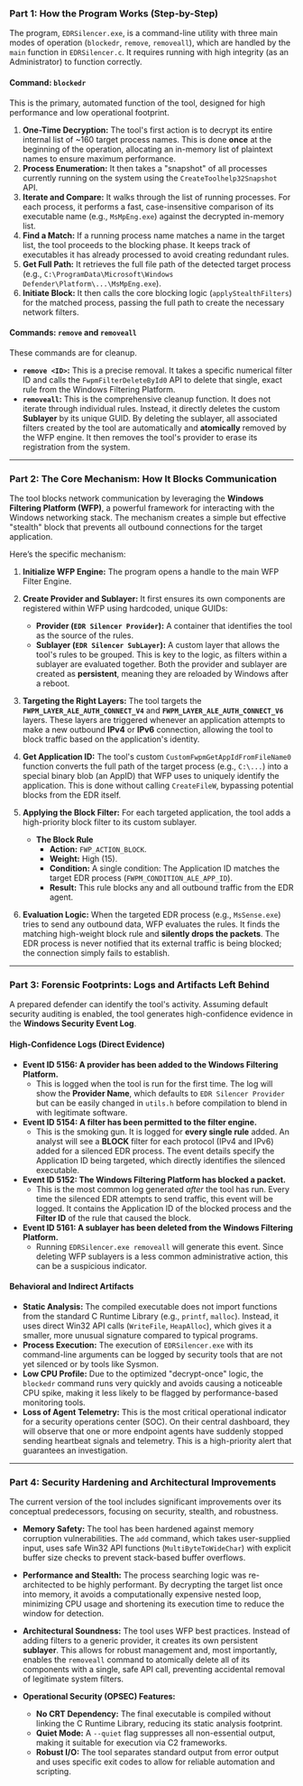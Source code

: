 ### Part 1: How the Program Works (Step-by-Step)

The program, `EDRSilencer.exe`, is a command-line utility with three main modes of operation (`blockedr`, `remove`, `removeall`), which are handled by the `main` function in `EDRSilencer.c`. It requires running with high integrity (as an Administrator) to function correctly.

#### Command: `blockedr`

This is the primary, automated function of the tool, designed for high performance and low operational footprint.

1.  **One-Time Decryption:** The tool's first action is to decrypt its entire internal list of ~160 target process names. This is done **once** at the beginning of the operation, allocating an in-memory list of plaintext names to ensure maximum performance.
2.  **Process Enumeration:** It then takes a "snapshot" of all processes currently running on the system using the `CreateToolhelp32Snapshot` API.
3.  **Iterate and Compare:** It walks through the list of running processes. For each process, it performs a fast, case-insensitive comparison of its executable name (e.g., `MsMpEng.exe`) against the decrypted in-memory list.
4.  **Find a Match:** If a running process name matches a name in the target list, the tool proceeds to the blocking phase. It keeps track of executables it has already processed to avoid creating redundant rules.
5.  **Get Full Path:** It retrieves the full file path of the detected target process (e.g., `C:\ProgramData\Microsoft\Windows Defender\Platform\...\MsMpEng.exe`).
6.  **Initiate Block:** It then calls the core blocking logic (`applyStealthFilters`) for the matched process, passing the full path to create the necessary network filters.

#### Commands: `remove` and `removeall`

These commands are for cleanup.

*   **`remove <ID>`:** This is a precise removal. It takes a specific numerical filter ID and calls the `FwpmFilterDeleteById0` API to delete that single, exact rule from the Windows Filtering Platform.
*   **`removeall`:** This is the comprehensive cleanup function. It does not iterate through individual rules. Instead, it directly deletes the custom **Sublayer** by its unique GUID. By deleting the sublayer, all associated filters created by the tool are automatically and **atomically** removed by the WFP engine. It then removes the tool's provider to erase its registration from the system.

---

### Part 2: The Core Mechanism: How It Blocks Communication

The tool blocks network communication by leveraging the **Windows Filtering Platform (WFP)**, a powerful framework for interacting with the Windows networking stack. The mechanism creates a simple but effective "stealth" block that prevents all outbound connections for the target application.

Here’s the specific mechanism:

1.  **Initialize WFP Engine:** The program opens a handle to the main WFP Filter Engine.

2.  **Create Provider and Sublayer:** It first ensures its own components are registered within WFP using hardcoded, unique GUIDs:
    *   **Provider (`EDR Silencer Provider`):** A container that identifies the tool as the source of the rules.
    *   **Sublayer (`EDR Silencer SubLayer`):** A custom layer that allows the tool's rules to be grouped. This is key to the logic, as filters within a sublayer are evaluated together.
    Both the provider and sublayer are created as **persistent**, meaning they are reloaded by Windows after a reboot.

3.  **Targeting the Right Layers:** The tool targets the **`FWPM_LAYER_ALE_AUTH_CONNECT_V4`** and **`FWPM_LAYER_ALE_AUTH_CONNECT_V6`** layers. These layers are triggered whenever an application attempts to make a new outbound **IPv4** or **IPv6** connection, allowing the tool to block traffic based on the application's identity.

4.  **Get Application ID:** The tool's custom `CustomFwpmGetAppIdFromFileName0` function converts the full path of the target process (e.g., `C:\...`) into a special binary blob (an AppID) that WFP uses to uniquely identify the application. This is done without calling `CreateFileW`, bypassing potential blocks from the EDR itself.

5.  **Applying the Block Filter:** For each targeted application, the tool adds a high-priority block filter to its custom sublayer.

    *   **The Block Rule**
        *   **Action:** `FWP_ACTION_BLOCK`.
        *   **Weight:** High (15).
        *   **Condition:** A single condition: The Application ID matches the target EDR process (`FWPM_CONDITION_ALE_APP_ID`).
        *   **Result:** This rule blocks any and all outbound traffic from the EDR agent.

6.  **Evaluation Logic:** When the targeted EDR process (e.g., `MsSense.exe`) tries to send any outbound data, WFP evaluates the rules. It finds the matching high-weight block rule and **silently drops the packets**. The EDR process is never notified that its external traffic is being blocked; the connection simply fails to establish.

---

### Part 3: Forensic Footprints: Logs and Artifacts Left Behind

A prepared defender can identify the tool's activity. Assuming default security auditing is enabled, the tool generates high-confidence evidence in the **Windows Security Event Log**.

#### High-Confidence Logs (Direct Evidence)

*   **Event ID 5156: A provider has been added to the Windows Filtering Platform.**
    *   This is logged when the tool is run for the first time. The log will show the **Provider Name**, which defaults to `EDR Silencer Provider` but can be easily changed in `utils.h` before compilation to blend in with legitimate software.
*   **Event ID 5154: A filter has been permitted to the filter engine.**
    *   This is the smoking gun. It is logged for **every single rule** added. An analyst will see a **BLOCK** filter for each protocol (IPv4 and IPv6) added for a silenced EDR process. The event details specify the Application ID being targeted, which directly identifies the silenced executable.
*   **Event ID 5152: The Windows Filtering Platform has blocked a packet.**
    *   This is the most common log generated *after* the tool has run. Every time the silenced EDR attempts to send traffic, this event will be logged. It contains the Application ID of the blocked process and the **Filter ID** of the rule that caused the block.
*   **Event ID 5161: A sublayer has been deleted from the Windows Filtering Platform.**
    *   Running `EDRSilencer.exe removeall` will generate this event. Since deleting WFP sublayers is a less common administrative action, this can be a suspicious indicator.

#### Behavioral and Indirect Artifacts

*   **Static Analysis:** The compiled executable does not import functions from the standard C Runtime Library (e.g., `printf`, `malloc`). Instead, it uses direct Win32 API calls (`WriteFile`, `HeapAlloc`), which gives it a smaller, more unusual signature compared to typical programs.
*   **Process Execution:** The execution of `EDRSilencer.exe` with its command-line arguments can be logged by security tools that are not yet silenced or by tools like Sysmon.
*   **Low CPU Profile:** Due to the optimized "decrypt-once" logic, the `blockedr` command runs very quickly and avoids causing a noticeable CPU spike, making it less likely to be flagged by performance-based monitoring tools.
*   **Loss of Agent Telemetry:** This is the most critical operational indicator for a security operations center (SOC). On their central dashboard, they will observe that one or more endpoint agents have suddenly stopped sending heartbeat signals and telemetry. This is a high-priority alert that guarantees an investigation.

---

### Part 4: Security Hardening and Architectural Improvements

The current version of the tool includes significant improvements over its conceptual predecessors, focusing on security, stealth, and robustness.

*   **Memory Safety:** The tool has been hardened against memory corruption vulnerabilities. The `add` command, which takes user-supplied input, uses safe Win32 API functions (`MultiByteToWideChar`) with explicit buffer size checks to prevent stack-based buffer overflows.

*   **Performance and Stealth:** The process searching logic was re-architected to be highly performant. By decrypting the target list once into memory, it avoids a computationally expensive nested loop, minimizing CPU usage and shortening its execution time to reduce the window for detection.

*   **Architectural Soundness:** The tool uses WFP best practices. Instead of adding filters to a generic provider, it creates its own persistent **sublayer**. This allows for robust management and, most importantly, enables the `removeall` command to atomically delete all of its components with a single, safe API call, preventing accidental removal of legitimate system filters.

*   **Operational Security (OPSEC) Features:**
    *   **No CRT Dependency:** The final executable is compiled without linking the C Runtime Library, reducing its static analysis footprint.
    *   **Quiet Mode:** A `--quiet` flag suppresses all non-essential output, making it suitable for execution via C2 frameworks.
    *   **Robust I/O:** The tool separates standard output from error output and uses specific exit codes to allow for reliable automation and scripting.